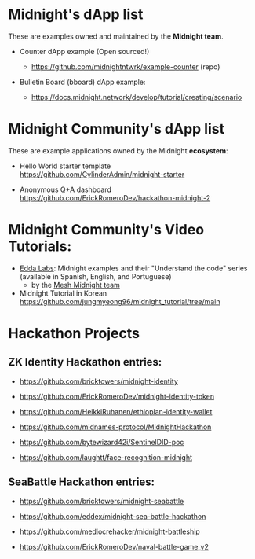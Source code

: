 # Midnight's dApp list
These are examples owned and maintained by the **Midnight team**. 

* Counter dApp example (Open sourced!) 
    *   https://github.com/midnightntwrk/example-counter (repo)

* Bulletin Board (bboard) dApp example: 
    *   https://docs.midnight.network/develop/tutorial/creating/scenario


# Midnight Community's dApp list 
These are example applications owned by the Midnight **ecosystem**: 

* Hello World starter template https://github.com/CylinderAdmin/midnight-starter

* Anonymous Q+A dashboard https://github.com/ErickRomeroDev/hackathon-midnight-2



# Midnight Community's Video Tutorials:
* [Edda Labs](https://www.youtube.com/@eddalabs): Midnight examples and their "Understand the code" series (available in Spanish, English, and Portuguese)
   * by the [Mesh Midnight team](https://midnight.meshjs.dev/en)
* Midnight Tutorial in Korean https://github.com/jungmyeong96/midnight_tutorial/tree/main

# Hackathon Projects 
## ZK Identity Hackathon entries:

* https://github.com/bricktowers/midnight-identity

* https://github.com/ErickRomeroDev/midnight-identity-token

* https://github.com/HeikkiRuhanen/ethiopian-identity-wallet

* https://github.com/midnames-protocol/MidnightHackathon

* https://github.com/bytewizard42i/SentinelDID-poc

* https://github.com/laughtt/face-recognition-midnight

## SeaBattle Hackathon entries:
 
* https://github.com/bricktowers/midnight-seabattle

* https://github.com/eddex/midnight-sea-battle-hackathon

* https://github.com/mediocrehacker/midnight-battleship

* https://github.com/ErickRomeroDev/naval-battle-game_v2 

